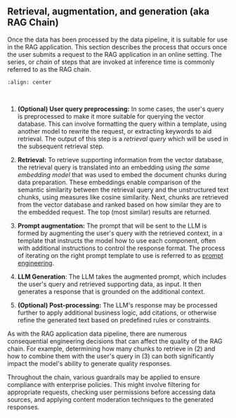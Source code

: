 ## Retrieval, augmentation, and generation (aka RAG Chain)

Once the data has been processed by the data pipeline, it is suitable for use in the RAG application. This section describes the process that occurs once the user submits a request to the RAG application in an online setting. The series, or *chain* of steps that are invoked at inference time is commonly referred to as the RAG chain.

```{image} ../images/2-fundamentals-unstructured/3_img.png
:align: center
```
<br/>

1. **(Optional) User query preprocessing:** In some cases, the user's query is preprocessed to make it more suitable for querying the vector database. This can involve formatting the query within a template, using another model to rewrite the request, or extracting keywords to aid retrieval. The output of this step is a *retrieval query* which will be used in the subsequent retrieval step.

2. **Retrieval:** To retrieve supporting information from the vector database, the retrieval query is translated into an embedding using *the same embedding model* that was used to embed the document chunks during data preparation. These embeddings enable comparison of the semantic similarity between the retrieval query and the unstructured text chunks, using measures like cosine similarity. Next, chunks are retrieved from the vector database and ranked based on how similar they are to the embedded request. The top (most similar) results are returned.

3. **Prompt augmentation:** The prompt that will be sent to the LLM is formed by augmenting the user's query with the retrieved context, in a template that instructs the model how to use each component, often with additional instructions to control the response format. The process of iterating on the right prompt template to use is referred to as [prompt engineering](https://en.wikipedia.org/wiki/Prompt_engineering).

4. **LLM Generation**: The LLM takes the augmented prompt, which includes the user's query and retrieved supporting data, as input. It then generates a response that is grounded on the additional context.

5. **(Optional) Post-processing:** The LLM's response may be processed further to apply additional business logic, add citations, or otherwise refine the generated text based on predefined rules or constraints.

As with the RAG application data pipeline, there are numerous consequential engineering decisions that can affect the quality of the RAG chain. For example, determining how many chunks to retrieve in (2) and how to combine them with the user's query in (3) can both significantly impact the model's ability to generate quality responses.

Throughout the chain, various guardrails may be applied to ensure compliance with enterprise policies. This might involve filtering for appropriate requests, checking user permissions before accessing data sources, and applying content moderation techniques to the generated responses.
